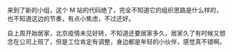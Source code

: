 来到了新的小组，这个 M 站的代码绝了，完全不知道它的组织思路是什么样的，也不知道这边的节奏，有点小焦虑，不过还好。

自上周开始居家，北京疫情未见好转，不知道还要居家多久，居家久了有时候又想念在公司上班了，但是工位肯定有调整，身边都是年轻的小伙伴，感觉真不错啊。
